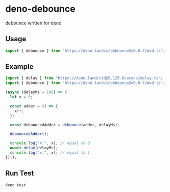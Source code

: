 # deno-debounce

debounce written for deno

## Usage

```ts
import { debounce } from "https://deno.land/x/debounce@v0.0.7/mod.ts";
```

## Example

```ts
import { delay } from "https://deno.land/std@0.125.0/async/delay.ts";
import { debounce } from "https://deno.land/x/debounce@v0.0.7/mod.ts";

(async (delayMs = 100) => {
  let x = 0;

  const adder = () => {
    x++;
  };

  const debouncedAdder = debounce(adder, delayMs);

  debouncedAdder();

  console.log("x:", x); // equal to 0
  await delay(delayMs);
  console.log("x:", x); // equal to 1
})();
```

## Run Test

```sh
deno test
```
